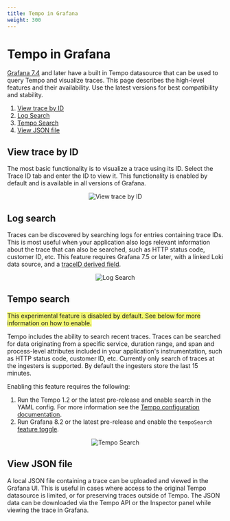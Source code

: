 ```yaml
---
title: Tempo in Grafana
weight: 300
---
```


# Tempo in Grafana

[Grafana 7.4](https://grafana.com/grafana/download/7.4.5) and later have a built in Tempo datasource that can be used to query Tempo and visualize traces.  This page describes the high-level features and their availability.  Use the latest versions for best compatibility and stability.

1. [View trace by ID](#view-trace-by-id)
2. [Log Search](#log-search)
3. [Tempo Search](#tempo-search)
4. [View JSON file](#view-json-file)

## View trace by ID
The most basic functionality is to visualize a trace using its ID.  Select the Trace ID tab and enter the ID to view it. This functionality is enabled by default and is available in all versions of Grafana.
<p align="center"><img src="../grafana-query.png" alt="View trace by ID"></p>

## Log search
Traces can be discovered by searching logs for entries containing trace IDs.  This is most useful when your application also logs relevant information about the trace that can also be searched, such as HTTP status code, customer ID, etc.  This feature requires Grafana 7.5 or later, with a linked Loki data source, and a [traceID derived field](https://grafana.com/docs/grafana/latest/datasources/loki/#derived-fields).

<p align="center"><img src="../log-search.png" alt="Log Search"></p>


## Tempo search
<span style="background-color:#f3f973;">This experimental feature is disabled by default. See below for more information on how to enable.</span>

Tempo includes the ability to search recent traces.  Traces can be searched for data originating from a specific service, duration range, and span and process-level attributes included in your application's instrumentation, such as HTTP status code, customer ID, etc.  Currently only search of traces at the ingesters is supported. By default the ingesters store the last 15 minutes.

Enabling this feature requires the following:
1. Run the Tempo 1.2 or the latest pre-release and enable search in the YAML config. For more information see the [Tempo configuration documentation](../../configuration#search).
2. Run Grafana 8.2 or the latest pre-release and enable the `tempoSearch` [feature toggle](https://github.com/grafana/tempo/blob/main/example/docker-compose/tempo-search/grafana.ini).

<p align="center"><img src="../tempo-search.png" alt="Tempo Search"></p>


## View JSON file
A local JSON file containing a trace can be uploaded and viewed in the Grafana UI.  This is useful in cases where access to the original Tempo datasource is limited, or for preserving traces outside of Tempo.  The JSON data can be downloaded via the Tempo API or the Inspector panel while viewing the trace in Grafana.

